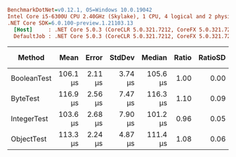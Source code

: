 ``` ini

BenchmarkDotNet=v0.12.1, OS=Windows 10.0.19042
Intel Core i5-6300U CPU 2.40GHz (Skylake), 1 CPU, 4 logical and 2 physical cores
.NET Core SDK=6.0.100-preview.1.21103.13
  [Host]     : .NET Core 5.0.3 (CoreCLR 5.0.321.7212, CoreFX 5.0.321.7212), X64 RyuJIT
  DefaultJob : .NET Core 5.0.3 (CoreCLR 5.0.321.7212, CoreFX 5.0.321.7212), X64 RyuJIT


```
|      Method |     Mean |   Error |  StdDev |   Median | Ratio | RatioSD |   Gen 0 | Gen 1 | Gen 2 | Allocated |
|------------ |---------:|--------:|--------:|---------:|------:|--------:|--------:|------:|------:|----------:|
| BooleanTest | 106.1 μs | 2.11 μs | 3.74 μs | 105.6 μs |  1.00 |    0.00 | 32.1045 |     - |     - |   47.3 KB |
|    ByteTest | 116.9 μs | 2.56 μs | 7.47 μs | 116.3 μs |  1.10 |    0.09 | 31.9824 |     - |     - |   47.3 KB |
| IntegerTest | 103.6 μs | 2.68 μs | 7.90 μs | 101.2 μs |  0.96 |    0.05 | 32.1045 |     - |     - |  47.29 KB |
|  ObjectTest | 113.3 μs | 2.24 μs | 4.87 μs | 111.4 μs |  1.08 |    0.06 | 31.7383 |     - |     - |  47.21 KB |
